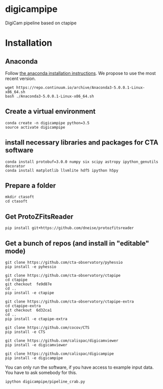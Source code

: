 # digicampipe
DigiCam pipeline based on ctapipe

# Installation

## Anaconda

Follow [the anaconda installation instructions](https://conda.io/docs/user-guide/install/linux.html).
We propose to use the most recent version.

    wget https://repo.continuum.io/archive/Anaconda3-5.0.0.1-Linux-x86_64.sh
    bash ./Anaconda3-5.0.0.1-Linux-x86_64.sh

## Create a virtual environment

    conda create -n digicampipe python=3.5
    source activate digicampipe

## install necessary libraries and packages for CTA software

    conda install protobuf=3.0.0 numpy six scipy astropy ipython_genutils decorator
    conda install matplotlib llvmlite hdf5 ipython h5py

## Prepare a folder

    mkdir ctasoft
    cd ctasoft

## Get ProtoZFitsReader

    pip install git+https://github.com/dneise/protozfitsreader


## Get a bunch of repos (and install in "editable" mode)

    git clone https://github.com/cta-observatory/pyhessio
    pip install -e pyhessio

    git clone https://github.com/cta-observatory/ctapipe
    cd ctapipe
    git checkout  fe9d87e
    cd ..
    pip install -e ctapipe

    git clone https://github.com/cta-observatory/ctapipe-extra
    cd ctapipe-extra
    git checkout  6d32ca1
    cd ..
    pip install -e ctapipe-extra

    git clone https://github.com/cocov/CTS
    pip install -e CTS

    git clone https://github.com/calispac/digicamviewer
    pip install -e digicamviewer

    git clone https://github.com/calispac/digicampipe
    pip install -e digicampipe


You can only run the software, if you have access to example input data. You have to ask somebody for this.

    ipython digicampipe/pipeline_crab.py
